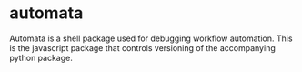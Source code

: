 # automata

Automata is a shell package used for debugging workflow automation.
This is the javascript package that controls versioning of the
accompanying python package.

